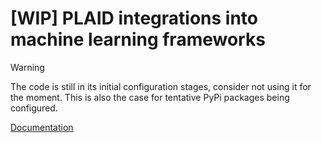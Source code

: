
# [WIP] PLAID integrations into machine learning frameworks

> [!WARNING]
> The code is still in its initial configuration stages, consider not using it for the moment. This is also the case for tentative PyPi packages being configured.


[Documentation](https://plaid-bridges.readthedocs.io/en/latest/)